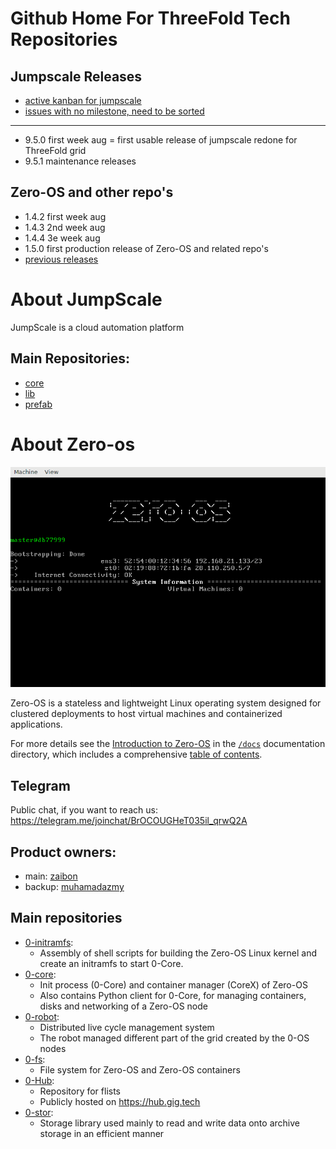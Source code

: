 # Github Home For ThreeFold Tech Repositories


## Jumpscale Releases

- [active kanban for jumpscale](https://waffle.io/threefoldtech/home?milestone=none,9.5.0)
- [issues with no milestone, need to be sorted](https://waffle.io/threefoldtech/home?milestone=none)

----

- 9.5.0 first week aug = first usable release of jumpscale redone for ThreeFold grid
- 9.5.1 maintenance releases


## Zero-OS and other repo's

- 1.4.2 first week aug
- 1.4.3 2nd week aug
- 1.4.4 3e week aug
- 1.5.0 first production release of Zero-OS and related repo's
- [previous releases](zero-os/release-notes)



# About JumpScale
JumpScale is a cloud automation platform

## Main Repositories:
  - [core](https://github.com/threefoldtech/jumpscale_core)
  - [lib](https://github.com/threefoldtech/jumpscale_lib)
  - [prefab](https://github.com/threefoldtech/jumpscale_prefab)


# About Zero-os

![Zero-OS console](g8os.png)

Zero-OS is a stateless and lightweight Linux operating system designed for clustered deployments to host virtual machines and containerized applications.

For more details see the [Introduction to Zero-OS](/docs/README.md) in the [`/docs`](/docs) documentation directory, which includes a comprehensive [table of contents](/docs/SUMMARY.md).

## Telegram
Public chat, if you want to reach us: https://telegram.me/joinchat/BrOCOUGHeT035il_qrwQ2A

## Product owners:
- main: [zaibon](https://github.com/zaibon)
- backup: [muhamadazmy](https://github.com/muhamadazmy)

## Main repositories

- [0-initramfs](https://github.com/threefoldtech/0-initramfs):
  - Assembly of shell scripts for building the Zero-OS Linux kernel and create an initramfs to start 0-Core.
- [0-core](https://github.com/threefoldtech/0-core):
  - Init process (0-Core) and container manager (CoreX) of Zero-OS
  - Also contains Python client for 0-Core, for managing containers, disks and networking of a Zero-OS node
- [0-robot](https://github.com/threefoldtech/0-robot): 
  - Distributed live cycle management system 
  - The robot managed different part of the grid created by the 0-OS nodes
- [0-fs](https://github.com/threefoldtech/0-fs):
  - File system for Zero-OS and Zero-OS containers
- [0-Hub](https://github.com/threefoldtech/0-hub):
  - Repository for flists
  - Publicly hosted on https://hub.gig.tech
- [0-stor](https://github.com/threefoldtech/0-stor):
  - Storage library used mainly to read and write data onto archive storage in an efficient manner
